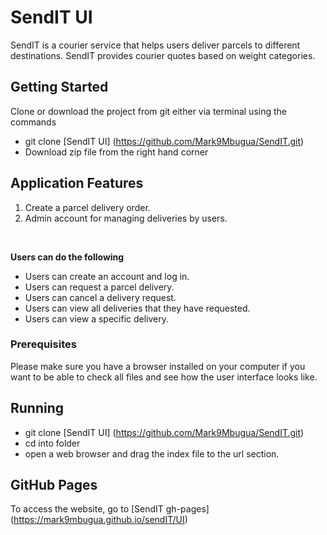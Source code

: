 # SendIT UI

SendIT is a courier service that helps users deliver parcels to different destinations. SendIT provides courier quotes based on weight categories.


## Getting Started
Clone or download the project from git either via terminal using the commands 
* git clone [SendIT UI] (https://github.com/Mark9Mbugua/SendIT.git)
* Download zip file from the right hand corner
		 

## Application Features

1. Create a parcel delivery order.
2. Admin account for managing deliveries by users.

<br>

**Users can do the following**

* Users can create an account and log in.
* Users can request a parcel delivery.
* Users can cancel a delivery request.
* Users can view all deliveries that they have requested.
* Users can view a specific delivery. 


### Prerequisites

Please make sure you have a browser installed on your computer if you want to be able to check all files and see how the user interface looks like.


## Running 

* git clone [SendIT UI] (https://github.com/Mark9Mbugua/SendIT.git)
* cd into folder
* open a web browser and drag the index file to the url section.

## GitHub Pages 
To access the website, go to [SendIT gh-pages] (https://mark9mbugua.github.io/sendIT/UI)

